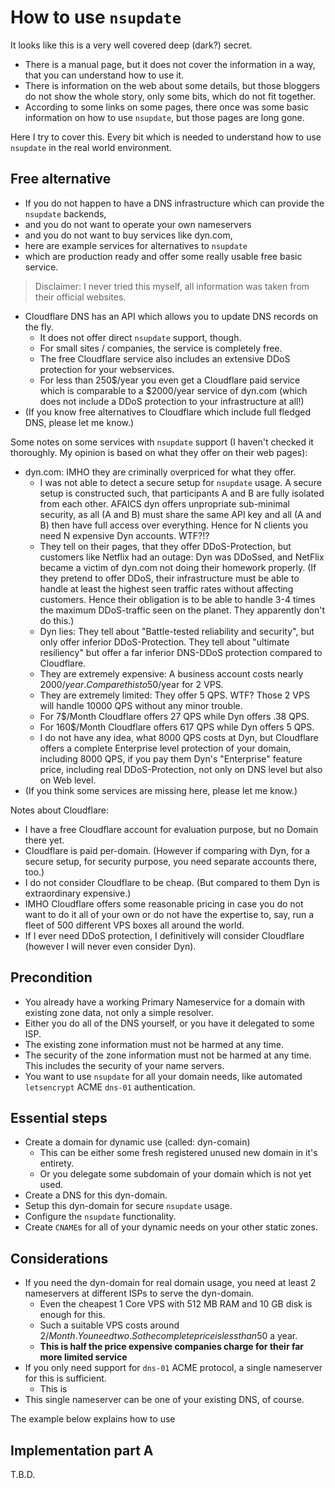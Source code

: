 # How to use `nsupdate`

It looks like this is a very well covered deep (dark?) secret.

- There is a manual page, but it does not cover the information in a way, that you can understand how to use it.
- There is information on the web about some details, but those bloggers do not show the whole story, only some bits, which do not fit together.
- According to some links on some pages, there once was some basic information on how to use `nsupdate`, but those pages are long gone.

Here I try to cover this.  Every bit which is needed to understand how to use `nsupdate` in the real world environment.

## Free alternative

- If you do not happen to have a DNS infrastructure which can provide the `nsupdate` backends,
- and you do not want to operate your own nameservers
- and you do not want to buy services like dyn.com,
- here are example services for alternatives to `nsupdate`
- which are production ready and offer some really usable free basic service.

> Disclaimer:  I never tried this myself, all information was taken from their official websites.

- Cloudflare DNS has an API which allows you to update DNS records on the fly.
  - It does not offer direct `nsupdate` support, though.
  - For small sites / companies, the service is completely free.
  - The free Cloudflare service also includes an extensive DDoS protection for your webservices.
  - For less than 250$/year you even get a Cloudflare paid service which is comparable to a $2000/year service of dyn.com (which does not include a DDoS protection to your infrastructure at all!)
- (If you know free alternatives to Cloudflare which include full fledged DNS, please let me know.)

Some notes on some services with `nsupdate` support (I haven't checked it thoroughly.  My opinion is based on what they offer on their web pages):

- dyn.com: IMHO they are criminally overpriced for what they offer.
  - I was not able to detect a secure setup for `nsupdate` usage.  A secure setup is constructed such, that participants A and B are fully isolated from each other.  AFAICS dyn offers unpropriate sub-minimal security, as all (A and B) must share the same API key and all (A and B) then have full access over everything.  Hence for N clients you need N expensive Dyn accounts.  WTF?!?
  - They tell on their pages, that they offer DDoS-Protection, but customers like Netflix had an outage: Dyn was DDoSsed, and NetFlix became a victim of dyn.com not doing their homework properly.  (If they pretend to offer DDoS, their infrastructure must be able to handle at least the highest seen traffic rates without affecting customers.  Hence their obligation is to be able to handle 3-4 times the maximum DDoS-traffic seen on the planet.  They apparently don't do this.)
  - Dyn lies:  They tell about "Battle-tested reliability and security", but only offer inferior DDoS-Protection.   They tell about "ultimate resiliency" but offer a far inferior DNS-DDoS protection compared to Cloudflare.
  - They are extremely expensive:  A business account costs nearly 2000$/year.  Compare this to 50$/year for 2 VPS.
  - They are extremely limited:  They offer 5 QPS.  WTF?  Those 2 VPS will handle 10000 QPS without any minor trouble.
  - For 7$/Month Cloudflare offers 27 QPS while Dyn offers .38 QPS.
  - For 160$/Month Cloudflare offers 617 QPS while Dyn offers 5 QPS.
  - I do not have any idea, what 8000 QPS costs at Dyn, but Cloudflare offers a complete Enterprise level protection of your domain, including 8000 QPS, if you pay them Dyn's "Enterprise" feature price, including real DDoS-Protection, not only on DNS level but also on Web level.
- (If you think some services are missing here, please let me know.)

Notes about Cloudflare:
  - I have a free Cloudflare account for evaluation purpose, but no Domain there yet.
  - Cloudflare is paid per-domain.  (However if comparing with Dyn, for a secure setup, for security purpose, you need separate accounts there, too.)
  - I do not consider Cloudflare to be cheap.  (But compared to them Dyn is extraordinary expensive.)
  - IMHO Cloudflare offers some reasonable pricing in case you do not want to do it all of your own or do not have the expertise to, say, run a fleet of 500 different VPS boxes all around the world.
  - If I ever need DDoS protection, I definitively will consider Cloudflare (however I will never even consider Dyn).


## Precondition

- You already have a working Primary Nameservice for a domain with existing zone data, not only a simple resolver.
- Either you do all of the DNS yourself, or you have it delegated to some ISP.
- The existing zone information must not be harmed at any time.
- The security of the zone information must not be harmed at any time.  This includes the security of your name servers.
- You want to use `nsupdate` for all your domain needs, like automated `letsencrypt` ACME `dns-01` authentication.

## Essential steps

- Create a domain for dynamic use (called: dyn-comain)
  - This can be either some fresh registered unused new domain in it's entirety.
  - Or you delegate some subdomain of your domain which is not yet used.
- Create a DNS for this dyn-domain.
- Setup this dyn-domain for secure `nsupdate` usage.
- Configure the `nsupdate` functionality.
- Create `CNAME`s for all of your dynamic needs on your other static zones.

## Considerations

- If you need the dyn-domain for real domain usage, you need at least 2 nameservers at different ISPs to serve the dyn-domain.
  - Even the cheapest 1 Core VPS with 512 MB RAM and 10 GB disk is enough for this.
  - Such a suitable VPS costs around 2$/Month.  You need two.  So the complete price is less than 50$ a year.
  - **This is half the price expensive companies charge for their far more limited service**
- If you only need support for `dns-01` ACME protocol, a single nameserver for this is sufficient.
  - This is 
- This single nameserver can be one of your existing DNS, of course.

The example below explains how to use 

## Implementation part A

T.B.D.
